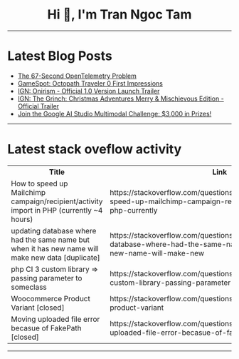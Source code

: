 <h1 align="center">Hi 👋, I'm Tran Ngoc Tam</h1>

---

# Latest Blog Posts 
<!-- BLOG-POST-LIST:START -->
- [The 67-Second OpenTelemetry Problem](https://dev.to/itay_from_lawrence/the-67-second-opentelemetry-problem-e0b)
- [GameSpot: Octopath Traveler 0 First Impressions](https://dev.to/gg_news/gamespot-octopath-traveler-0-first-impressions-1ll8)
- [IGN: Onirism - Official 1.0 Version Launch Trailer](https://dev.to/gg_news/ign-onirism-official-10-version-launch-trailer-21g7)
- [IGN: The Grinch: Christmas Adventures Merry &amp; Mischievous Edition - Official Trailer](https://dev.to/gg_news/ign-the-grinch-christmas-adventures-merry-mischievous-edition-official-trailer-e44)
- [Join the Google AI Studio Multimodal Challenge: $3,000 in Prizes!](https://dev.to/devteam/join-the-google-ai-studio-multimodal-challenge-3000-in-prizes-58g)
<!-- BLOG-POST-LIST:END -->

---

# Latest stack oveflow activity
<table>
  <tr><th>Title</th><th>Link</th></tr>
  <!-- STACKOVERFLOW:START --><tr><td>How to speed up Mailchimp campaign/recipient/activity import in PHP &lpar;currently ~4 hours&rpar;</td><td>https://stackoverflow.com/questions/79754656/how-to-speed-up-mailchimp-campaign-recipient-activity-import-in-php-currently</td></tr><tr><td>updating database where had the same name but when it has new name will make new data [duplicate]</td><td>https://stackoverflow.com/questions/79754307/updating-database-where-had-the-same-name-but-when-it-has-new-name-will-make-new</td></tr><tr><td>php CI 3 custom library =&gt; passing parameter to someclass</td><td>https://stackoverflow.com/questions/79754298/php-ci-3-custom-library-passing-parameter-to-someclass</td></tr><tr><td>Woocommerce Product Variant [closed]</td><td>https://stackoverflow.com/questions/79754278/woocommerce-product-variant</td></tr><tr><td>Moving uploaded file error becasue of FakePath [closed]</td><td>https://stackoverflow.com/questions/79754238/moving-uploaded-file-error-becasue-of-fakepath</td></tr><!-- STACKOVERFLOW:END -->
</table>

---


